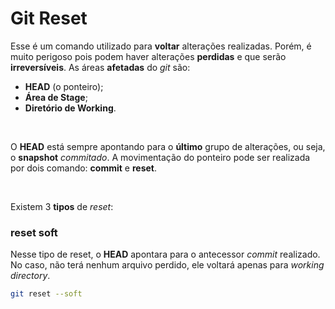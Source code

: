 # Git Reset
Esse é um comando utilizado para **voltar** alterações realizadas. Porém, é muito perigoso pois podem haver alterações **perdidas** e que serão **irreversíveis**.
As áreas **afetadas** do *git* são:

- **HEAD** (o ponteiro);
- **Área de Stage**;
- **Diretório de Working**.

<br>

O **HEAD** está sempre apontando para o **último** grupo de alterações, ou seja, o **snapshot** *commitado*.
A movimentação do ponteiro pode ser realizada por dois comando: **commit** e **reset**.

<br>

Existem 3 **tipos** de *reset*:
### reset soft
Nesse tipo de reset, o **HEAD** apontara para o antecessor *commit* realizado. No caso, não terá nenhum arquivo perdido, ele voltará apenas para *working directory*. 

```bash
git reset --soft 
```

<!--stackedit_data:
eyJoaXN0b3J5IjpbMTE5OTgwMzM0NCwtMTE4NDQ4NTM5LC0xND
YwNjQwMzAyLC0yMDg4NzQ2NjEyXX0=
-->